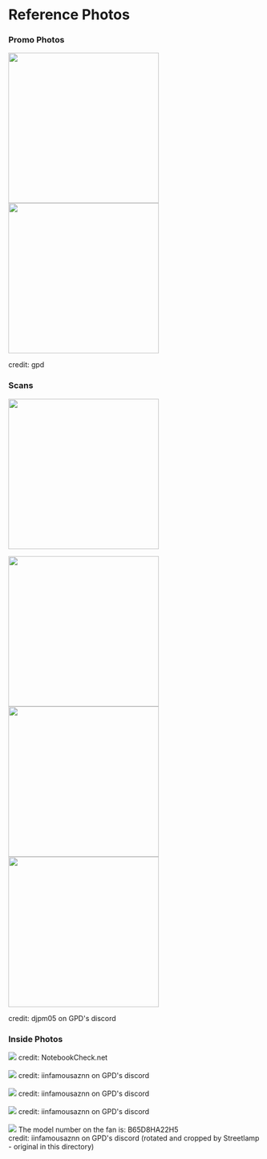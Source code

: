 # Reference Photos

### Promo Photos
<p float="left">
  <img src="Promo_open.png" width="300"/>
  <img src="Promo_sides.png" width="300"/>
</p>
credit: gpd
<br>

### Scans
<img src="bottom.jpg" width="300" />
<p float="left">
  <img src="left_side.jpg" width="300" />
  <img src="back.jpg" width="300" /> 
  <img src="right_side.jpg" width="300" />
</p>
credit: djpm05 on GPD's discord

### Inside Photos
<img src="Inside.jpg"/>
credit: NotebookCheck.net  
<br>  
<br>  
<img src="iinfamousaznn_internal_1.jpg"/>
credit: iinfamousaznn on GPD's discord  
<br>  
<br>  
<img src="iinfamousaznn_internal_2.jpg"/>
credit: iinfamousaznn on GPD's discord
<br>  
<br>  
<img src="iinfamousaznn_bare_board.jpg"/>
credit: iinfamousaznn on GPD's discord  
<br>  
<br>  
<img src="iinfamousaznn_heatsink_flipped_and_cropped.jpg"/>
The model number on the fan is: B65D8HA22H5  
<br>
credit: iinfamousaznn on GPD's discord (rotated and cropped by Streetlamp - original in this directory)  
